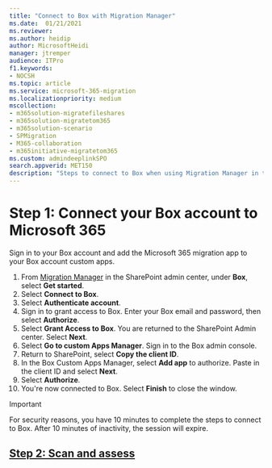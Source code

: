 ```yaml
---
title: "Connect to Box with Migration Manager"
ms.date:  01/21/2021
ms.reviewer: 
ms.author: heidip
author: MicrosoftHeidi
manager: jtremper
audience: ITPro
f1.keywords:
- NOCSH
ms.topic: article
ms.service: microsoft-365-migration
ms.localizationpriority: medium
mscollection:
- m365solution-migratefileshares
- m365solution-migratetom365
- m365solution-scenario
- SPMigration
- M365-collaboration
- m365initiative-migratetom365
ms.custom: admindeeplinkSPO
search.appverid: MET150
description: "Steps to connect to Box when using Migration Manager in the SharePoint Admin center."
---
```


# Step 1:  Connect your Box account to Microsoft 365


Sign in to your Box account and add the Microsoft 365 migration app to your Box account custom apps. 

1. From <a href="https://aka.ms/odsp-mm-box" target="_blank">Migration Manager</a> in the SharePoint admin center, under **Box**, select **Get started**.
2. Select **Connect to Box**. 
3. Select **Authenticate account**. 
4. Sign in to grant access to Box. Enter your Box email and password, then select **Authorize**.
5. Select **Grant Access to Box**. You are returned to the SharePoint Admin center. Select **Next**.
6. Select **Go to custom Apps Manager**. Sign in to the Box admin console.
7. Return to SharePoint, select **Copy the client ID**.
8. In the Box Custom Apps Manager, select **Add app** to authorize. Paste in the client ID and select **Next**.
9. Select **Authorize**.
10.  You're now connected to Box. Select **Finish** to close the window.

>[!Important]
>For security reasons, you have 10 minutes to complete the steps to connect to Box. After 10 minutes of inactivity, the session will expire.

## [**Step 2: Scan and assess**](mm-box-step2-scan-assess.md)

